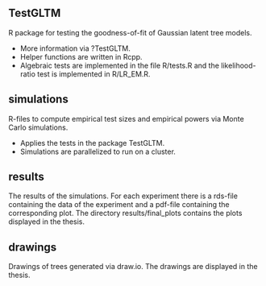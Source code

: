## TestGLTM
R package for testing the goodness-of-fit of Gaussian latent tree models. 
- More information via ?TestGLTM.
- Helper functions are written in Rcpp.
- Algebraic tests are implemented in the file R/tests.R and the likelihood-ratio test is implemented in R/LR_EM.R.

## simulations
R-files to compute empirical test sizes and empirical powers via Monte Carlo simulations. 
- Applies the tests in the package TestGLTM.
- Simulations are parallelized to run on a cluster.

## results
The results of the simulations. For each experiment there is a rds-file containing the data of the experiment and a pdf-file containing the corresponding plot. The directory results/final_plots contains the plots displayed in the thesis.

## drawings
Drawings of trees generated via draw.io. The drawings are displayed in the thesis.

